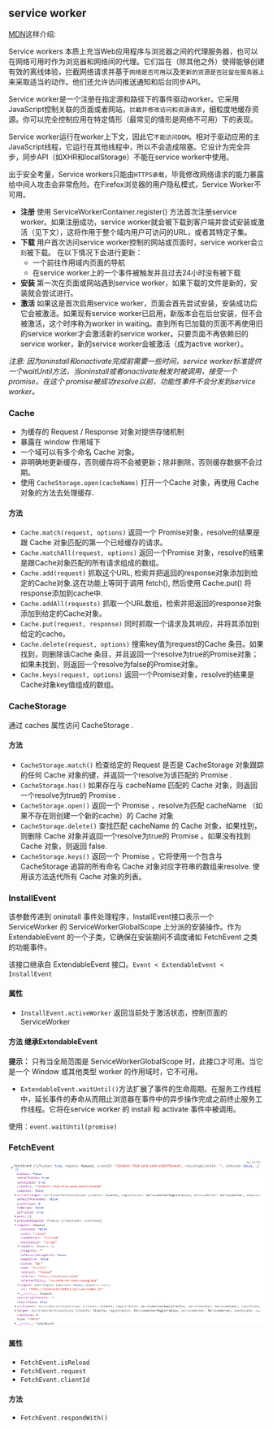 ## service worker
[MDN](https://developer.mozilla.org/zh-CN/docs/Web/API/Service_Worker_API)这样介绍:

Service workers 本质上充当Web应用程序与浏览器之间的代理服务器，也可以在网络可用时作为浏览器和网络间的代理。它们旨在（除其他之外）使得能够创建有效的离线体验，拦截网络请求并基于`网络是否可用`以及`更新的资源是否驻留在服务器上`来采取适当的动作。他们还允许访问推送通知和后台同步API。

Service worker是一个注册在指定源和路径下的事件驱动worker。它采用JavaScript控制关联的页面或者网站，`拦截并修改访问和资源请求`，细粒度地缓存资源。你可以完全控制应用在特定情形（最常见的情形是网络不可用）下的表现。

Service worker运行在worker上下文，因此它`不能访问DOM`。相对于驱动应用的主JavaScript线程，它运行在其他线程中，所以不会造成阻塞。它设计为完全异步，同步API（如XHR和localStorage）不能在service worker中使用。

出于安全考量，Service workers只能由`HTTPS承载`，毕竟修改网络请求的能力暴露给中间人攻击会非常危险。在Firefox浏览器的用户隐私模式，Service Worker不可用。

+ **注册** 使用 ServiceWorkerContainer.register() 方法首次注册service worker。如果注册成功，service worker就会被下载到客户端并尝试安装或激活（见下文），这将作用于整个域内用户可访问的URL，或者其特定子集。
+ **下载** 用户首次访问service worker控制的网站或页面时，service worker会`立刻`被下载。
在以下情况下会进行更新：
   - 一个前往作用域内页面的导航
   - 在service worker上的一个事件被触发并且过去24小时没有被下载
+ **安装** 第一次在页面或网站遇到service worker，如果下载的文件是新的，安装就会尝试进行。
+ **激活** 如果这是首次启用service worker，页面会首先尝试安装，安装成功后它会被激活。如果现有service worker已启用，新版本会在后台安装，但不会被激活，这个时序称为worker in waiting。直到所有已加载的页面不再使用旧的service worker才会激活新的service worker。只要页面不再依赖旧的service worker，新的service worker会被激活（成为active worker）。


*注意: 因为oninstall和onactivate完成前需要一些时间，service worker标准提供一个waitUntil方法，当oninstall或者onactivate触发时被调用，接受一个promise。在这个 promise被成功resolve以前，功能性事件不会分发到service worker。*

### Cache

+ 为缓存的 Request / Response  对象对提供存储机制
+ 暴露在 window 作用域下
+ 一个域可以有多个命名 Cache 对象。
+ 非明确地更新缓存，否则缓存将不会被更新；除非删除，否则缓存数据不会过期。
+ 使用 `CacheStorage.open(cacheName)` 打开一个Cache 对象，再使用 Cache 对象的方法去处理缓存.

#### 方法

+ `Cache.match(request, options)`
返回一个 Promise对象，resolve的结果是跟 Cache 对象匹配的第一个已经缓存的请求。
+ `Cache.matchAll(request, options)`
返回一个Promise 对象，resolve的结果是跟Cache对象匹配的所有请求组成的数组。
+ `Cache.add(request)`
抓取这个URL, 检索并把返回的response对象添加到给定的Cache对象.这在功能上等同于调用 fetch(), 然后使用 Cache.put() 将response添加到cache中.
+ `Cache.addAll(requests)`
抓取一个URL数组，检索并把返回的response对象添加到给定的Cache对象。
+ `Cache.put(request, response)`
同时抓取一个请求及其响应，并将其添加到给定的cache。
+ `Cache.delete(request, options)`
搜索key值为request的Cache 条目。如果找到，则删除该Cache 条目，并且返回一个resolve为true的Promise对象；如果未找到，则返回一个resolve为false的Promise对象。
+ `Cache.keys(request, options)`
返回一个Promise对象，resolve的结果是Cache对象key值组成的数组。

### CacheStorage
通过 caches 属性访问 CacheStorage .
#### 方法
+  `CacheStorage.match()`
检查给定的 Request 是否是 CacheStorage 对象跟踪的任何 Cache 对象的键，并返回一个resolve为该匹配的 Promise .
+ `CacheStorage.has()`
如果存在与 cacheName 匹配的 Cache 对象，则返回一个resolve为true的 Promise .
+ `CacheStorage.open()`
返回一个 Promise ，resolve为匹配  cacheName （如果不存在则创建一个新的cache）的 Cache 对象
+ `CacheStorage.delete()`
查找匹配 cacheName 的 Cache 对象，如果找到，则删除 Cache 对象并返回一个resolve为true的 Promise 。如果没有找到 Cache 对象，则返回 false.
+ `CacheStorage.keys()`
返回一个 Promise ，它将使用一个包含与 CacheStorage 追踪的所有命名 Cache 对象对应字符串的数组来resolve. 使用该方法迭代所有 Cache 对象的列表。

### InstallEvent
该参数传递到 oninstall 事件处理程序，InstallEvent接口表示一个 ServiceWorker 的 ServiceWorkerGlobalScope 上分派的安装操作。作为 ExtendableEvent 的一个子类，它确保在安装期间不调度诸如 FetchEvent 之类的功能事件。

该接口继承自 ExtendableEvent 接口。`Event < ExtendableEvent < InstallEvent`

#### 属性
+ `InstallEvent.activeWorker` 返回当前处于激活状态，控制页面的ServiceWorker
#### 方法 继承ExtendableEvent

**提示：** 只有当全局范围是 ServiceWorkerGlobalScope 时，此接口才可用。当它是一个 Window 或其他类型 worker 的作用域时，它不可用。
+ `ExtendableEvent.waitUntil()`方法扩展了事件的生命周期。在服务工作线程中，延长事件的寿命从而阻止浏览器在事件中的异步操作完成之前终止服务工作线程。它将在service worker 的 install 和 activate 事件中被调用。

使用：`event.waitUntil(promise)`

###  FetchEvent
![event](../static/images/zatan/sw/fetchEvent.jpg)

#### 属性
+ `FetchEvent.isReload` 
+ `FetchEvent.request`
+ `FetchEvent.clientId`

#### 方法
+ `FetchEvent.respondWith()`



